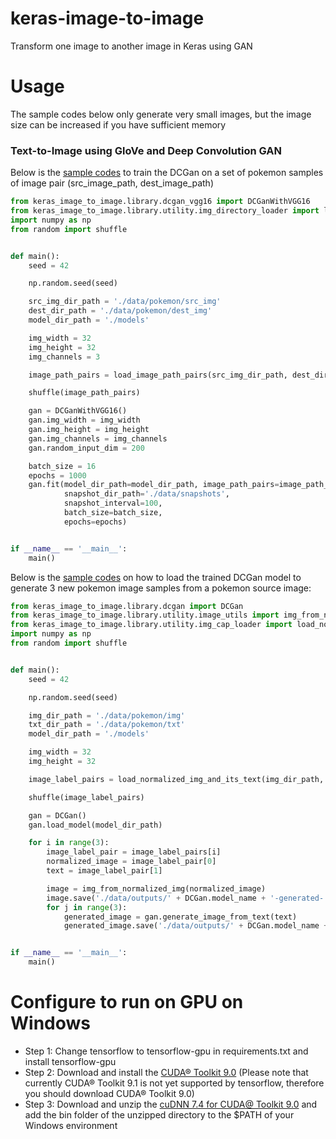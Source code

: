 # keras-image-to-image

Transform one image to another image in Keras using GAN

# Usage

The sample codes below only generate very small images, but the image size can be increased if you have sufficient
memory 

### Text-to-Image using GloVe and Deep Convolution GAN

Below is the [sample codes](demo/dcgan_vgg16_train.py) to train the DCGan on a set of pokemon samples of image pair 
(src_image_path, dest_image_path)

```python
from keras_image_to_image.library.dcgan_vgg16 import DCGanWithVGG16
from keras_image_to_image.library.utility.img_directory_loader import load_image_path_pairs
import numpy as np
from random import shuffle


def main():
    seed = 42

    np.random.seed(seed)

    src_img_dir_path = './data/pokemon/src_img'
    dest_dir_path = './data/pokemon/dest_img'
    model_dir_path = './models'

    img_width = 32
    img_height = 32
    img_channels = 3

    image_path_pairs = load_image_path_pairs(src_img_dir_path, dest_dir_path)

    shuffle(image_path_pairs)

    gan = DCGanWithVGG16()
    gan.img_width = img_width
    gan.img_height = img_height
    gan.img_channels = img_channels
    gan.random_input_dim = 200

    batch_size = 16
    epochs = 1000
    gan.fit(model_dir_path=model_dir_path, image_path_pairs=image_path_pairs,
            snapshot_dir_path='./data/snapshots',
            snapshot_interval=100,
            batch_size=batch_size,
            epochs=epochs)


if __name__ == '__main__':
    main()

```

Below is the [sample codes](demo/dcgan_vgg16_generate.py) on how to load the trained DCGan model to generate
3 new pokemon image samples from a pokemon source image:

```python
from keras_image_to_image.library.dcgan import DCGan
from keras_image_to_image.library.utility.image_utils import img_from_normalized_img
from keras_image_to_image.library.utility.img_cap_loader import load_normalized_img_and_its_text
import numpy as np
from random import shuffle


def main():
    seed = 42

    np.random.seed(seed)

    img_dir_path = './data/pokemon/img'
    txt_dir_path = './data/pokemon/txt'
    model_dir_path = './models'

    img_width = 32
    img_height = 32

    image_label_pairs = load_normalized_img_and_its_text(img_dir_path, txt_dir_path, img_width=img_width, img_height=img_height)

    shuffle(image_label_pairs)

    gan = DCGan()
    gan.load_model(model_dir_path)

    for i in range(3):
        image_label_pair = image_label_pairs[i]
        normalized_image = image_label_pair[0]
        text = image_label_pair[1]

        image = img_from_normalized_img(normalized_image)
        image.save('./data/outputs/' + DCGan.model_name + '-generated-' + str(i) + '-0.png')
        for j in range(3):
            generated_image = gan.generate_image_from_text(text)
            generated_image.save('./data/outputs/' + DCGan.model_name + '-generated-' + str(i) + '-' + str(j) + '.png')


if __name__ == '__main__':
    main()

```

# Configure to run on GPU on Windows

* Step 1: Change tensorflow to tensorflow-gpu in requirements.txt and install tensorflow-gpu
* Step 2: Download and install the [CUDA® Toolkit 9.0](https://developer.nvidia.com/cuda-90-download-archive) (Please note that
currently CUDA® Toolkit 9.1 is not yet supported by tensorflow, therefore you should download CUDA® Toolkit 9.0)
* Step 3: Download and unzip the [cuDNN 7.4 for CUDA@ Toolkit 9.0](https://developer.nvidia.com/cudnn) and add the
bin folder of the unzipped directory to the $PATH of your Windows environment 

